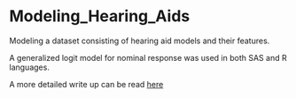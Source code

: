 # Modeling_Hearing_Aids
Modeling a dataset consisting of hearing aid models and their features.

A generalized logit model for nominal response was used in both SAS and R languages.

A more detailed write up can be read [here](file:///C:/Users/lynet/OneDrive/Desktop/HearingAidProject/LAReport_ModelingHearingAids.pdf)
